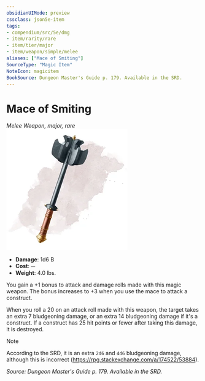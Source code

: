 ```yaml
---
obsidianUIMode: preview
cssclass: json5e-item
tags:
- compendium/src/5e/dmg
- item/rarity/rare
- item/tier/major
- item/weapon/simple/melee
aliases: ["Mace of Smiting"]
SourceType: "Magic Item"
NoteIcon: magicitem
BookSource: Dungeon Master's Guide p. 179. Available in the SRD.
---
```

# Mace of Smiting
*Melee Weapon, major, rare*  
![](/3-Mechanics/CLI/items/img/mace-of-smiting.webp#right)  

- **Damage**: 1d6 B
- **Cost**: ⏤
- **Weight**: 4.0 lbs.

You gain a +1 bonus to attack and damage rolls made with this magic weapon. The bonus increases to +3 when you use the mace to attack a construct.

When you roll a 20 on an attack roll made with this weapon, the target takes an extra 7 bludgeoning damage, or an extra 14 bludgeoning damage if it's a construct. If a construct has 25 hit points or fewer after taking this damage, it is destroyed.

> [!note]
> According to the SRD, it is an extra `2d6` and `4d6` bludgeoning damage, although this is incorrect (https://rpg.stackexchange.com/a/174522/53884).

*Source: Dungeon Master's Guide p. 179. Available in the SRD.*